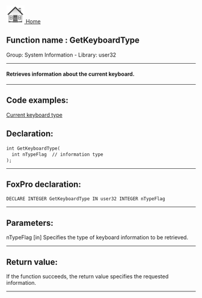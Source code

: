 [<img src="../../images/home.png"> Home ](https://github.com/VFPX/Win32API)  

## Function name : GetKeyboardType
Group: System Information - Library: user32    
***  


#### Retrieves information about the current keyboard.
***  


## Code examples:
[Current keyboard type](../../samples/sample_095.md)  

## Declaration:
```foxpro  
int GetKeyboardType(
  int nTypeFlag  // information type
);  
```  
***  


## FoxPro declaration:
```foxpro  
DECLARE INTEGER GetKeyboardType IN user32 INTEGER nTypeFlag  
```  
***  


## Parameters:
nTypeFlag 
[in] Specifies the type of keyboard information to be retrieved.  
***  


## Return value:
If the function succeeds, the return value specifies the requested information.  
***  


